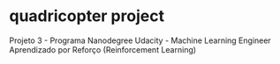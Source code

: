 # quadricopter project
Projeto 3 - Programa Nanodegree Udacity - Machine Learning Engineer 
Aprendizado por Reforço (Reinforcement Learning)
